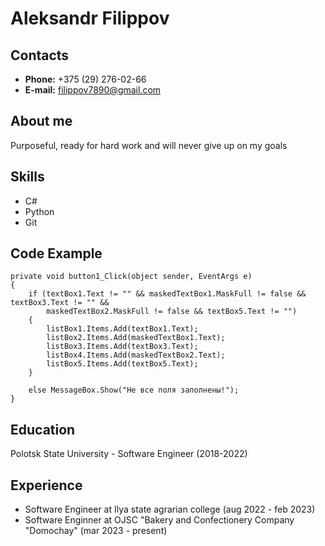 # Aleksandr Filippov

## Contacts
* **Phone:** +375 (29) 276-02-66
* **E-mail:** filippov7890@gmail.com

## About me
Purposeful, ready for hard work and will never give up on my goals

## Skills
* C#
* Python
* Git

## Code Example
```
private void button1_Click(object sender, EventArgs e)
{
    if (textBox1.Text != "" && maskedTextBox1.MaskFull != false && textBox3.Text != "" && 
        maskedTextBox2.MaskFull != false && textBox5.Text != "")
    {
        listBox1.Items.Add(textBox1.Text);
        listBox2.Items.Add(maskedTextBox1.Text);
        listBox3.Items.Add(textBox3.Text);
        listBox4.Items.Add(maskedTextBox2.Text);
        listBox5.Items.Add(textBox5.Text);
    }

    else MessageBox.Show("Не все поля заполнены!");
}
```

## Education
Polotsk State University - Software Engineer (2018-2022)

## Experience
* Software Engineer at Ilya state agrarian college (aug 2022 - feb 2023) 
* Software Enginner at OJSC "Bakery and Confectionery Company "Domochay" (mar 2023 - present)
